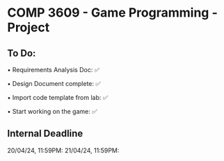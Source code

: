 # COMP 3609 - Game Programming - Project
## To Do:
• Requirements Analysis Doc: ✅

• Design Document complete: ✅

• Import code template from lab: ✅

• Start working on the game: ✅

## Internal Deadline
20/04/24, 11:59PM:
21/04/24, 11:59PM:
